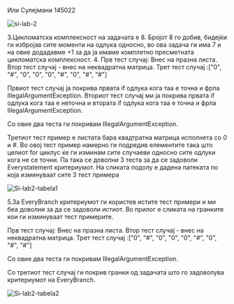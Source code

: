 Или Сулејмани 145022


![si-lab-2](https://user-images.githubusercontent.com/49499881/171907764-a89bfa01-6558-4eb0-99ca-fe37158e3db0.jpg)




3.Цикломатска комплексност на задачата е 8. Бројот 8 го добив, бидејќи ги избројав сите моменти на одлука односно, во ова задача ги има 7 и на овие додадавме +1 за да ја имаме комплетно пресметната цикломатска комплексност.
4.
Прв тест случај: Внес на празна листа. Втор тест случај - внес на неквадратна матрица. Трет тест случај :["0", "#", "0", "0", "0", "#", "0", "#", "#"]

Првиот тест случај ја покрива првата if одлука кога таа е точна и фрла IllegalArgumentException.
Вториот тест случај ми ја покрива првата if одлука кога таа е неточна и втората if одлука кога таа е точна и фрла IllegalArgumentException.

Со овие два теста ги покривам   IllegalArgumentException.


Третиот тест пример е листата бара квадтратна матрица исполнета со 0 и #. Во овој тест пример намерно ги подредив елементите така што целиот for циклус ќе ги изминам сите случаеви односно сите одлуки кога не се точни.
Па така се доволни 3 теста за да се задоволи Everystatement критериумот. На сликата подолу е дадена патеката по која изминуваат сите 3 тест примера


![Si-lab2-tabela1](https://user-images.githubusercontent.com/49499881/171910443-b548bf12-cfde-41a4-8b5c-c748279e0778.jpg)



5.За EveryBranch критериумот ги користев истите тест примери и ми беа доволни за да се задоволи истиот. Во прилог е сликата на гранките кои ги изминуваат тест примерите.

Прв тест случај: Внес на празна листа. Втор тест случај - внес на неквадратна матрица. Трет тест случај :["0", "#", "0", "0", "0", "#", "0", "#", "#"]

Со овие два теста ги покривам   IllegalArgumentException.

Со третиот тест случај ги покрив гранки од задачата што го задоволува критериумот на EveryBranch.



![Si-lab2-tabela2](https://user-images.githubusercontent.com/49499881/171911898-d2c6414e-0e2e-4024-831e-21d4f57e325b.jpg)


